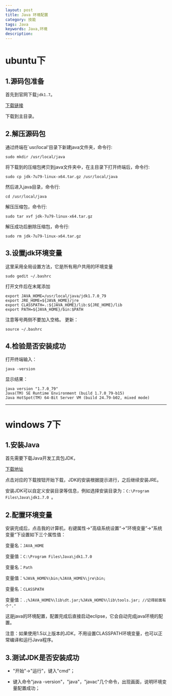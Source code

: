 ```yaml
---
layout: post
title: Java 环境配置
category: 技能
tags: Java
keywords: Java,环境
description: 
---
```


# ubuntu下

## 1.源码包准备
首先到官网下载`jdk1.7`。

[下载链接](http://www.oracle.com/technetwork/java/javase/downloads/jdk7-downloads-1880260.html)

下载到主目录。

## 2.解压源码包
通过终端在`usr/local'目录下新建java文件夹，命令行:

	sudo mkdir /usr/local/java

将下载到的压缩包拷贝到java文件夹中，在主目录下打开终端后，命令行:

	sudo cp jdk-7u79-linux-x64.tar.gz /usr/local/java

然后进入java目录，命令行:

	cd /usr/local/java

解压压缩包，命令行:

	sudo tar xvf jdk-7u79-linux-x64.tar.gz

解压成功后删除压缩包，命令行:

	sudo rm jdk-7u79-linux-x64.tar.gz

## 3.设置jdk环境变量
这里采用全局设置方法，它是所有用户共用的环境变量

	sudo gedit ~/.bashrc

打开文件后在末尾添加

	export JAVA_HOME=/usr/local/java/jdk1.7.0_79
	export JRE_HOME=${JAVA_HOME}/jre
	export CLASSPATH=.:${JAVA_HOME}/lib:${JRE_HOME}/lib
	export PATH=${JAVA_HOME}/bin:$PATH

注意等号两侧不要加入空格。
更新：

	source ~/.bashrc

## 4.检验是否安装成功
打开终端输入：

	java -version

显示结果：

	java version "1.7.0_79"
	Java(TM) SE Runtime Environment (build 1.7.0_79-b15)
	Java HotSpot(TM) 64-Bit Server VM (build 24.79-b02, mixed mode)

---

# windows 7下

## 1.安装Java

首先需要下载Java开发工具包JDK，

[下载地址](http://www.oracle.com/technetwork/java/javase/downloads/index.html)

点击对应的下载按钮开始下载，JDK的安装根据提示进行，之后继续安装JRE。

安装JDK可以自定义安装目录等信息，例如选择安装目录为：`C:\Program Files\Java\jdk1.7.0 `。


## 2.配置环境变量

安装完成后，点击我的计算机，右键属性→“高级系统设置“→”环境变量”→“系统变量“下设置如下三个属性值：

变量名：`JAVA_HOME`

变量值：`C:\Program Files\Java\jdk1.7.0`

变量名：`Path`

变量值：`%JAVA_HOME%\bin;%JAVA_HOME%\jre\bin;`

变量名：`CLASSPATH`

变量值：`.;%JAVA_HOME%\lib\dt.jar;%JAVA_HOME%\lib\tools.jar; //记得前面有个"."`


这是java的环境配置，配置完成后直接启动eclipse，它会自动完成java环境的配置。

注意：如果使用1.5以上版本的JDK，不用设置CLASSPATH环境变量，也可以正常编译和运行Java程序。


## 3.测试JDK是否安装成功

- "开始"→"运行"，键入"cmd"；

- 键入命令"java -version"，"java"，"javac"几个命令，出现画面，说明环境变量配置成功；


